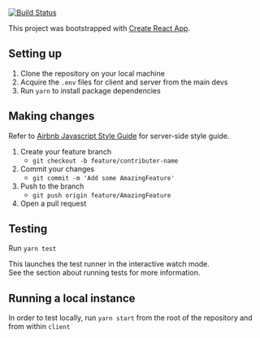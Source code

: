 [![Build Status](https://travis-ci.org/GGchat-io/site.svg?branch=prod)](https://travis-ci.org/Zoom-University-Spiel/web-client)

This project was bootstrapped with [Create React App](https://github.com/facebook/create-react-app).

## Setting up
1. Clone the repository on your local machine
1. Acquire the `.env` files for client and server from the main devs
1. Run `yarn` to install package dependencies 

## Making changes
Refer to [Airbnb Javascript Style Guide](https://github.com/airbnb/javascript/blob/master/README.md) for server-side style guide. 

1. Create your feature branch 
    - `git checkout -b feature/contributer-name`
1. Commit your changes 
    - `git commit -m 'Add some AmazingFeature'`
1. Push to the branch 
    - `git push origin feature/AmazingFeature`
1. Open a pull request

## Testing
Run `yarn test`

This launches the test runner in the interactive watch mode.  
See the section about running tests for more information.

## Running a local instance
In order to test locally, run `yarn start` from the root of the repository and from within `client`

